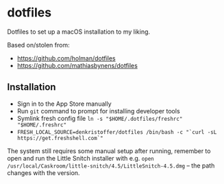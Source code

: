# dotfiles

Dotfiles to set up a macOS installation to my liking.

Based on/stolen from:

- https://github.com/holman/dotfiles
- https://github.com/mathiasbynens/dotfiles

## Installation

- Sign in to the App Store manually
- Run `git` command to prompt for installing developer tools
- Symlink fresh config file `ln -s "$HOME/.dotfiles/freshrc" "$HOME/.freshrc"`
- ``FRESH_LOCAL_SOURCE=denkristoffer/dotfiles /bin/bash -c "`curl -sL https://get.freshshell.com`"``

The system still requires some manual setup after running, remember to open and run the Little Snitch installer with e.g. `open /usr/local/Caskroom/little-snitch/4.5/LittleSnitch-4.5.dmg` – the path changes with the version.
